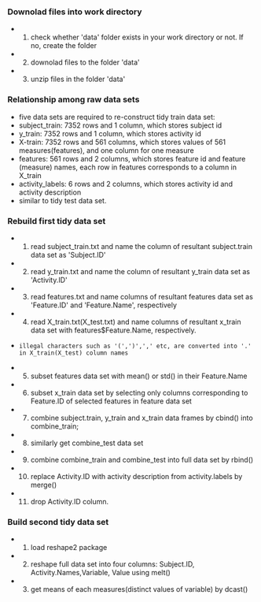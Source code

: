 
### Downolad files into work directory
*  1. check whether 'data' folder exists in your work directory or not. If no, create the folder
*  2. downolad files to the folder 'data' 
*  3. unzip files in the folder 'data'

### Relationship among raw data sets
*  five data sets are required to re-construct tidy train data set:
*    subject_train: 7352 rows and 1 column, which stores subject id
*    y_train: 7352 rows and 1 column, which stores activity id
*    X-train: 7352 rows and 561 columns, which stores values of 561 measures(features), and one column for one measure
*    features: 561 rows and 2 columns, which stores feature id and feature (measure) names, each row in features corresponds to a column in X_train
*    activity_labels: 6 rows and 2 columns, which stores activity id and activity description 
*    similar to tidy test data set.

### Rebuild first tidy data set
*  1. read subject_train.txt and  name the column of resultant subject.train data set as 'Subject.ID'
*  2. read y_train.txt and name the column of resultant y_train data set as 'Activity.ID'
*  3. read features.txt and name columns of resultant features data set as 'Feature.ID' and 'Feature.Name', respectively
*  4. read X_train.txt(X_test.txt) and name columns of resultant x_train data set with features$Feature.Name, respectively. 
*     illegal characters such as '(',')',',' etc, are converted into '.' in X_train(X_test) column names
*  5. subset features data set with mean() or std() in their Feature.Name
*  6. subset x_train data set by selecting only columns corresponding to Feature.ID of selected features in feature data set
*  7. combine subject.train, y_train and x_train data frames by cbind() into combine_train;
*  8. similarly get combine_test data set
*  9. combine combine_train and combine_test into full data set by rbind()
*  10. replace Activity.ID with activity description from activity.labels by merge() 
*  11. drop Activity.ID column.

### Build second tidy data set 
*  1. load reshape2 package
*  2. reshape full data set into four columns: Subject.ID, Activity.Names,Variable, Value using melt()
*  3. get means of each measures(distinct values of variable) by dcast()